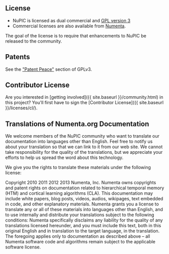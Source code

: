 License
-------

* NuPIC is licensed as dual commercial and [GPL version 3](http://www.gnu.org/licenses/gpl.html)
* Commercial licenses are also available from [Numenta](mailto:help@numenta.org).

The goal of the license is to require that enhancements to NuPIC be released to the community.

Patents
-------

See the ["Patent Peace"](http://www.gnu.org/licenses/gpl.html#section11) section of GPLv3.

Contributor License
----------
Are you interested in [getting involved]({{ site.baseurl }}/community.html) in this project? You'll first have to sign the [Contributor License]({{ site.baseurl }}/licenses/cl/).

Translations of Numenta.org Documentation
----------
We welcome members of the NuPIC community who want to translate our documentation into languages other than English. Feel free to notify us about your translation so that we can link to it from our web site. We cannot take responsibility for the quality of the translations, but we appreciate your efforts to help us spread the word about this technology.

We give you the rights to translate these materials under the following license:

Copyright 2010 2011 2012 2013 Numenta, Inc.
Numenta owns copyrights and patent rights on documentation related to hierarchical temporal memory (HTM) and cortical learning algorithms (CLA). This documentation may include white papers, blog posts, videos, audios, wikipages, text embedded in code, and other explanatory materials. Numenta grants you a license to translate any or all of these materials into languages other than English, and to use internally and distribute your translations subject to the following conditions: Numenta specifically disclaims any liability for the quality of any translations licensed hereunder, and you must include this text, both in this original English and in translation to the target language, in the translation. The foregoing applies only to documentation as described above – all Numenta software code and algorithms remain subject to the applicable software license.
